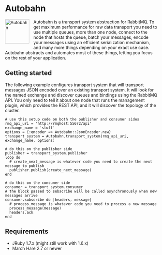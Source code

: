 # Autobahn

<img src="http://upload.wikimedia.org/wikipedia/commons/thumb/b/b4/Zeichen_330.svg/200px-Zeichen_330.svg.png" alt="Autobahn" style="float: left; margin-right: 1em; margin-bottom: 1em; width: 80px; height: 80px;"> Autobahn is a transport system abstraction for RabbitMQ. To get maximum performance for raw data transport you need to use multiple queues, more than one node, connect to the node that hosts the queue, batch your messages, encode your messages using an efficient serialization mechanism, and many more things depending on your exact use case. Autobahn abstracts and automates most of these things, letting you focus on the rest of your application.

## Getting started

The following example configures transport system that will transport messages JSON encoded over an existing transport system. It will look for the named exchange and discover queues and bindings using the RabbitMQ API. You only need to tell it about one node that runs the management plugin, which provides the REST API, and it will discover the topology of the cluster.

    # use this setup code on both the publisher and consumer sides
    rmq_api_uri = 'http://rmqhost:55672/api'
    exchange_name = 'stuff'
    options = {:encoder => Autobahn::JsonEncoder.new}
    transport_system = Autobahn.transport_system(rmq_api_uri, exchange_name, options)

    # do this on the publisher side
    publisher = transport_system.publisher
    loop do
      # create_next_message is whatever code you need to create the next message to publish
      publisher.publish(create_next_message)
    end

    # do this on the consumer side
    consumer = transport_system.consumer
    # the block passed to subscribe will be called asynchronously when new messages arrive
    consumer.subscribe do |headers, message|
      # process_message is whatever code you need to process a new message
      process_message(message)
      headers.ack
    end

## Requirements

* JRuby 1.7.x (might still work with 1.6.x)
* March Hare 2.7 or newer
